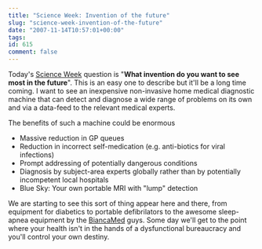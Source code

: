 ```yaml
---
title: "Science Week: Invention of the future"
slug: "science-week-invention-of-the-future"
date: "2007-11-14T10:57:01+00:00"
tags:
id: 615
comment: false
---
```


Today's [Science Week](http://www.scienceweek.ie/) question is "**What invention do you want to see most in the future**". This is an easy one to describe but it'll be a long time coming. I want to see an inexpensive non-invasive home medical diagnostic machine that can detect and diagnose a wide range of problems on its own and via a data-feed to the relevant medical experts.

The benefits of such a machine could be enormous

*   Massive reduction in GP queues
*   Reduction in incorrect self-medication (e.g. anti-biotics for viral infections)
*   Prompt addressing of potentially dangerous conditions
*   Diagnosis by subject-area experts globally rather than by potentially incompetent local hospitals
*   Blue Sky: Your own portable MRI with "lump" detection

We are starting to see this sort of thing appear here and there, from equipment for diabetics to portable defibrilators to the awesome sleep-apnea equipment by the [BiancaMed](http://www.biancamed.com/home/index.php) guys. Some day we'll get to the point where your health isn't in the hands of a dysfunctional bureaucracy and you'll control your own destiny.

